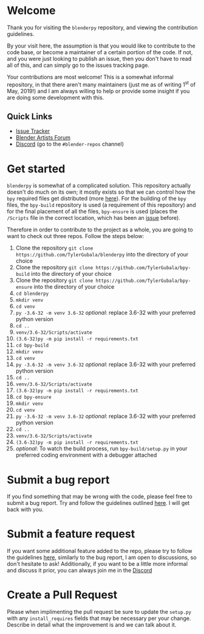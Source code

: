 # Welcome
Thank you for visiting the `blenderpy` repository, and viewing the contribution guidelines.

By your visit here, the assumption is that you would like to contribute to the code base, or become a maintainer of a certain portion of the code. If not, and you were just looking to publish an issue, then you don't have to read all of this, and can simply go to the issues tracking page.

Your contributions are most welcome! This is a somewhat informal repository, in that there aren't many maintainers (just me as of writing 1<sup>st</sup> of May, 2019!) and I am always willing to help or provide some insight if you are doing some development with this.
## Quick Links
 - [Issue Tracker](https://github.com/TylerGubala/blenderpy/issues)
 - [Blender Artists Forum](https://blenderartists.org/t/pip-installable-bpy-module/1116741)
 - [Discord](https://discord.gg/d5qqhzK) (go to the `#blender-repos` channel)
# Get started
`blenderpy` is somewhat of a complicated solution. This repository actually doesn't do much on its own; it mostly exists so that we can control how the `bpy` required files get distributed (more [here](https://github.com/TylerGubala/blenderpy/issues/13)). For the building of the `bpy` files, the `bpy-build` repository is used (a requirement of this repository) and for the final placement of all the files, `bpy-ensure` is used (places the `/Scripts` file in the correct location, which has been an [issue](https://github.com/TylerGubala/blenderpy/issues/13) before).

Therefore in order to contribute to the project as a whole, you are going to want to check out three repos. Follow the steps below:
 1. Clone the repository `git clone https://github.com/TylerGubala/blenderpy` into the directory of your choice
 2. Clone the repository `git clone https://github.com/TylerGubala/bpy-build` into the directory of your choice
 3. Clone the repository `git clone https://github.com/TylerGubala/bpy-ensure` into the directory of your choice
 4. `cd blenderpy`
 5. `mkdir venv`
 6. `cd venv`
 7. `py -3.6-32 -m venv 3.6-32` _optional_: replace 3.6-32 with your preferred python version
 8. `cd ..`
 9. `venv/3.6-32/Scripts/activate`
10. `(3.6-32)py -m pip install -r requirements.txt`
11. `cd bpy-build`
12. `mkdir venv`
13. `cd venv`
14. `py -3.6-32 -m venv 3.6-32` _optional_: replace 3.6-32 with your preferred python version
15. `cd ..`
16. `venv/3.6-32/Scripts/activate`
17. `(3.6-32)py -m pip install -r requirements.txt`
18. `cd bpy-ensure`
19. `mkdir venv`
20. `cd venv`
21. `py -3.6-32 -m venv 3.6-32` _optional_: replace 3.6-32 with your preferred python version
22. `cd ..`
23. `venv/3.6-32/Scripts/activate`
24. `(3.6-32)py -m pip install -r requirements.txt`
25. _optional_: To watch the build process, run `bpy-build/setup.py` in your preferred coding environment with a debugger attached

# Submit a bug report

If you find something that may be wrong with the code, please feel free to submit a bug report. Try and follow the guidelines outlined [here](https://github.com/TylerGubala/blenderpy/blob/master/.github/ISSUE_TEMPLATE/bug_report.md). I will get back with you.

# Submit a feature request

If you want some additional feature added to the repo, please try to follow the guidelines [here](https://github.com/TylerGubala/blenderpy/blob/master/.github/ISSUE_TEMPLATE/feature_request.md), similarly to the bug report, I am open to discussions, so don't hesitate to ask! Additionally, if you want to be a little more informal and discuss it prior, you can always join me in the [Discord](https://discord.gg/d5qqhzK)

# Create a Pull Request

Please when implimenting the pull request be sure to update the `setup.py` with any `install_requires` fields that may be necessary per your change. Describe in detail what the improvement is and we can talk about it.
